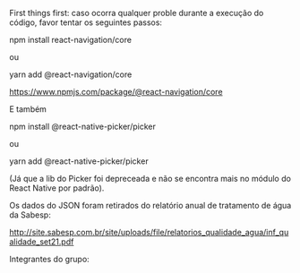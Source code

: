 First things first: caso ocorra qualquer proble durante a execução do código, favor tentar os seguintes passos: 

npm install react-navigation/core

ou 

yarn add @react-navigation/core


https://www.npmjs.com/package/@react-navigation/core

E também 

npm install @react-native-picker/picker

ou

yarn add @react-native-picker/picker

(Já que a lib do Picker foi depreceada e não se encontra mais no módulo do React Native por padrão). 


Os dados do JSON foram retirados do relatório anual de tratamento de água da Sabesp: 

http://site.sabesp.com.br/site/uploads/file/relatorios_qualidade_agua/inf_qualidade_set21.pdf

Integrantes do grupo: 


